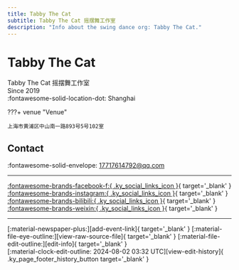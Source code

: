 ```yaml
---
title: Tabby The Cat
subtitle: Tabby The Cat 摇摆舞工作室
description: "Info about the swing dance org: Tabby The Cat."
---
```


# Tabby The Cat

Tabby The Cat 摇摆舞工作室  
Since 2019  
:fontawesome-solid-location-dot: Shanghai  


???+ venue "Venue"

    上海市黄浦区中山南一路893号5号102室  

## Contact

:fontawesome-solid-envelope: <17717614792@qq.com>  

---

 [:fontawesome-brands-facebook-f:{ .ky_social_links_icon }](https://www.facebook.com/tabbythecatsh){ target='_blank' } [:fontawesome-brands-instagram:{ .ky_social_links_icon }](https://instagram.com/tabbythecat_swingstudio){ target='_blank' } [:fontawesome-brands-bilibili:{ .ky_social_links_icon }](https://space.bilibili.com/493539749){ target='_blank' } [:fontawesome-brands-weixin:{ .ky_social_links_icon }](https://mp.weixin.qq.com/s/kt7fsjJcJOKRoF42p8Tz1A){ target='_blank' }

---

<div class="ky_page_footer" markdown>
<div class="ky_page_footer_trailing" markdown="span">
[:material-newspaper-plus:][add-event-link]{ target='_blank' }
[:material-file-eye-outline:][view-raw-source-file]{ target='_blank' }
[:material-file-edit-outline:][edit-info]{ target='_blank' }
</div>
<div class="ky_page_footer_leading" markdown="span">
[:material-clock-edit-outline: 2024-08-02 03:32 UTC][view-edit-history]{ .ky_page_footer_history_button target='_blank' }
</div>
</div>

[add-event-link]: https://github.com/swingdance/events/issues/new?assignees=&labels=add+event&projects=&template=02-add_entity.yml&title=%5Bcn%5D%20%3CName%3E&region=cn&province=Shanghai&city=Shanghai&org_id=tabby-the-cat "Add Event"
[view-raw-source-file]: https://github.com/swingdance/orgs/blob/main/cn/tabby-the-cat.json "View Raw Source File"
[edit-info]: https://github.com/swingdance/orgs/issues/new?assignees=&labels=update+org&projects=&template=03-update_entity.yml&title=%5Bcn%5D%20Tabby%20The%20Cat&region=cn&id=tabby-the-cat&name=Tabby%20The%20Cat "Edit Info"

[view-edit-history]: https://github.com/swingdance/orgs/commits/main/cn/tabby-the-cat.json "View Edit History"
